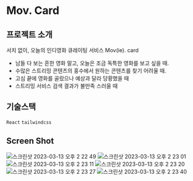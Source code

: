 # Mov. Card

## 프로젝트 소개
서치 없이, 오늘의 인디영화 큐레이팅 서비스 Mov(ie). card
- 남들 다 보는 흔한 영화 말고, 오늘은 조금 독특한 영화를 보고 싶을 때.
- 수많은 스트리밍 콘텐츠의 홍수에서 원하는 콘텐츠를 찾기 어려울 때.
- 고심 끝에 영화를 골랐으나 예상과 달라 당황했을 때
- 스트리밍 서비스 검색 결과가 불만족 스러울 때

## 기술스택
`React` `tailwindcss`

## Screen Shot

![스크린샷 2023-03-13 오후 2 22 49](https://user-images.githubusercontent.com/64758823/224615674-78b98406-523f-457c-93bb-bd2bdfec35fe.png)
![스크린샷 2023-03-13 오후 2 23 01](https://user-images.githubusercontent.com/64758823/224615724-7ba2921f-3889-4090-94de-2e8449b8e586.png)
![스크린샷 2023-03-13 오후 2 23 11](https://user-images.githubusercontent.com/64758823/224615754-226aed00-d951-4eba-9348-92b2e82033cd.png)
![스크린샷 2023-03-13 오후 2 23 20](https://user-images.githubusercontent.com/64758823/224615763-6e747402-8186-49ad-9826-37f00f477306.png)
![스크린샷 2023-03-13 오후 2 23 27](https://user-images.githubusercontent.com/64758823/224615767-19e3bac0-4efc-4862-b5d3-8c4d6a762705.png)
![스크린샷 2023-03-13 오후 2 23 40](https://user-images.githubusercontent.com/64758823/224615769-5df39685-4a4c-418f-a8e5-ea8c4f80a5eb.png)
